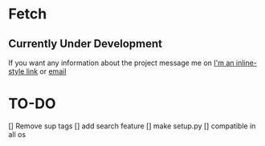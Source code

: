 # Fetch

## Currently Under Development
If you want any information about the project message me on [I'm an inline-style link](https://twitter.com/yashwastaken) or [email](mailto:yash9vardhan@gmail.com)

# TO-DO
[] Remove sup tags
[] add search feature
[] make setup.py
[] compatible in all os
